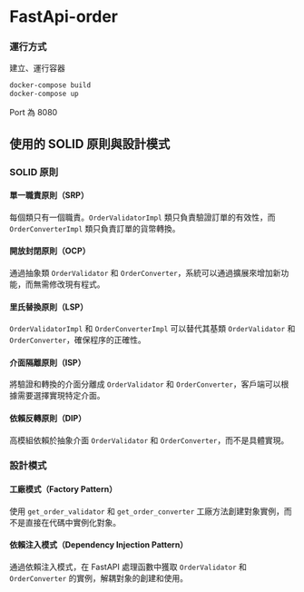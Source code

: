 # FastApi-order

### 運行方式
建立、運行容器
```bash
docker-compose build
docker-compose up
```
Port 為 8080

## 使用的 SOLID 原則與設計模式

### SOLID 原則

#### 單一職責原則（SRP）
每個類只有一個職責。`OrderValidatorImpl` 類只負責驗證訂單的有效性，而 `OrderConverterImpl` 類只負責訂單的貨幣轉換。

#### 開放封閉原則（OCP）
通過抽象類 `OrderValidator` 和 `OrderConverter`，系統可以通過擴展來增加新功能，而無需修改現有程式。

#### 里氏替換原則（LSP）
`OrderValidatorImpl` 和 `OrderConverterImpl` 可以替代其基類 `OrderValidator` 和 `OrderConverter`，確保程序的正確性。

#### 介面隔離原則（ISP）
將驗證和轉換的介面分離成 `OrderValidator` 和 `OrderConverter`，客戶端可以根據需要選擇實現特定介面。

#### 依賴反轉原則（DIP）
高模組依賴於抽象介面 `OrderValidator` 和 `OrderConverter`，而不是具體實現。

### 設計模式

#### 工廠模式（Factory Pattern）
使用 `get_order_validator` 和 `get_order_converter` 工廠方法創建對象實例，而不是直接在代碼中實例化對象。

#### 依賴注入模式（Dependency Injection Pattern）
通過依賴注入模式，在 FastAPI 處理函數中獲取 `OrderValidator` 和 `OrderConverter` 的實例，解耦對象的創建和使用。

